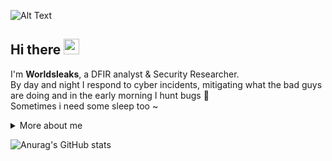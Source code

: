 ![Alt Text](https://media0.giphy.com/media/v1.Y2lkPTc5MGI3NjExYXBkdjduY3JyeXV5czVka2M2N3Z4a3AzcmRod2tsODVtdnI4enZ5NiZlcD12MV9pbnRlcm5hbF9naWZfYnlfaWQmY3Q9Zw/5zoHyCdbtm8feNkIxJ/giphy.webp)

<h2 align="left">
  Hi there
  <img src="https://media.giphy.com/media/hvRJCLFzcasrR4ia7z/giphy.gif" width="25px"/>
</h2>

I'm **Worldsleaks**, a DFIR analyst & Security Researcher. <br>
By day and night I respond to cyber incidents, mitigating what the bad guys are doing and in the early morning I hunt bugs 🗿 <br>
Sometimes i need some sleep too ~


<details>
  <summary>More about me</summary>

- **Name**: Worldsleaks
- **From**: Spain
- **Incident Response** | **Digital Forensics Analyst** | **Security Researcher**
- Improving knowledge in **Web Application Security** 
- Contact me on [Twitter](https://x.com/worldsleaks).

</details>

![Anurag's GitHub stats](https://github-readme-stats.vercel.app/api?username=worldsleaks&theme=dark&show_icons=true) <br>

